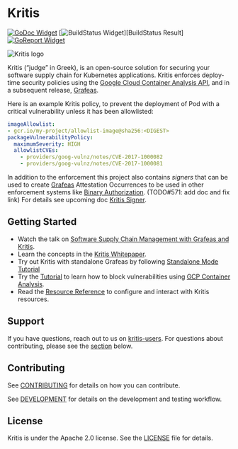 # Kritis

[![GoDoc Widget]][GoDoc]
[![BuildStatus Widget]][BuildStatus Result]
[![GoReport Widget]][GoReport Status]

[GoDoc]: https://godoc.org/github.com/soy-kyle/kritis
[GoDoc Widget]: https://godoc.org/github.com/soy-kyle/kritis?status.svg

[BuildStatus Widget]: https://app.travis-ci.com/github/grafeas/kritis

[GoReport Status]: https://goreportcard.com/report/github.com/soy-kyle/kritis
[GoReport Widget]: https://goreportcard.com/badge/github.com/soy-kyle/kritis


![Kritis logo](logo/logo-128.png)

Kritis (“judge” in Greek), is an open-source solution for securing your software supply chain for Kubernetes applications. Kritis enforces deploy-time security policies using the [Google Cloud Container Analysis API](https://cloud.google.com/container-analysis/api/reference/rest/), and in a subsequent release, [Grafeas](https://github.com/soy-kyle/grafeas).

Here is an example Kritis policy, to prevent the deployment of Pod with a critical vulnerability unless it has been allowlisted:

```yaml
imageAllowlist:
- gcr.io/my-project/allowlist-image@sha256:<DIGEST>
packageVulnerabilityPolicy:
  maximumSeverity: HIGH
  allowlistCVEs:
    - providers/goog-vulnz/notes/CVE-2017-1000082
    - providers/goog-vulnz/notes/CVE-2017-1000081
```

In addition to the enforcement this project also contains *signers* that can be
used to create [Grafeas](https://github.com/soy-kyle/grafeas) Attestation
Occurrences to be used in other enforcement systems like [Binary
Authorization](https://cloud.google.com/binary-authorization/).  (TODO#571: add doc and fix link)
For details see upcoming doc [Kritis Signer](docs/signer.md).

## Getting Started

* Watch the talk on [Software Supply Chain Management with Grafeas and Kritis](https://www.infoq.com/presentations/supply-grafeas-kritis/).
* Learn the concepts in the [Kritis Whitepaper](docs/binary-authorization.md).
* Try out Kritis with standalone Grafeas by following [Standalone Mode Tutorial](docs/standalone/README.md)
* Try the [Tutorial](docs/tutorial.md) to learn how to block vulnerabilities using [GCP Container Analysis](https://cloud.google.com/container-registry/docs/get-image-vulnerabilities).
* Read the [Resource Reference](docs/resources.md) to configure and interact with Kritis resources.

## Support

If you have questions, reach out to us on
[kritis-users](https://groups.google.com/forum/#!forum/kritis-users). For
questions about contributing, please see the [section](#contributing) below.

## Contributing

See [CONTRIBUTING](CONTRIBUTING.md) for details on how you can contribute.

See [DEVELOPMENT](DEVELOPMENT.md) for details on the  development and testing workflow.

## License

Kritis is under the Apache 2.0 license. See the [LICENSE](LICENSE) file for details.
